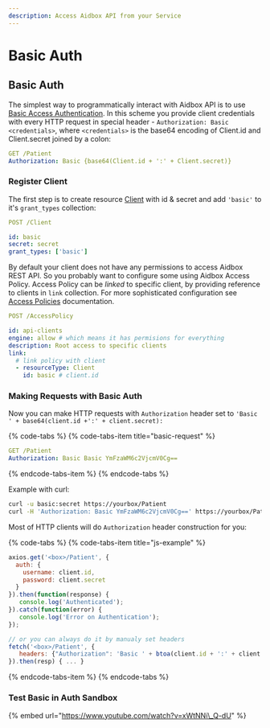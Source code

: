 ```yaml
---
description: Access Aidbox API from your Service
---
```


# Basic Auth

## Basic Auth

The simplest way to programmatically interact with  Aidbox API is to use [Basic Access Authentication](https://tools.ietf.org/html/rfc7617). In this scheme you provide client credentials with every HTTP request in special header  - `Authorization: Basic <credentials>`,  where `<credentials>` is the base64 encoding of Client.id and Client.secret joined by a colon:

```yaml
GET /Patient
Authorization: Basic {base64(Client.id + ':' + Client.secret)}
```

### Register Client

The first step is to create resource [Client](resources/client.md) with id & secret and add `'basic'` to it's `grant_types` collection:

```yaml
POST /Client

id: basic
secret: secret
grant_types: ['basic']
```

By default your client does not have any permissions to access Aidbox REST API. So you probably want to configure some using Aidbox Access Policy. Access Policy can be _linked_ to specific client, by providing reference to clients in `link` collection. For more sophisticated configuration see [Access Policies](../security/access-control.md) documentation. 

```yaml
POST /AccessPolicy

id: api-clients
engine: allow # which means it has permisions for everything
description: Root access to specific clients
link:
  # link policy with client
  - resourceType: Client
    id: basic # client.id 

```

### Making Requests with Basic Auth

Now you can make HTTP requests with `Authorization` header set to `'Basic ' + base64(client.id +':' + client.secret):`

{% code-tabs %}
{% code-tabs-item title="basic-request" %}
```yaml
GET /Patient
Authorization: Basic Basic YmFzaWM6c2VjcmV0Cg==
```
{% endcode-tabs-item %}
{% endcode-tabs %}

Example with curl:

```bash
curl -u basic:secret https://yourbox/Patient
curl -H 'Authorization: Basic YmFzaWM6c2VjcmV0Cg==' https://yourbox/Patient
```

Most of HTTP clients will do `Authorization` header construction for you:

{% code-tabs %}
{% code-tabs-item title="js-example" %}
```javascript
axios.get('<box>/Patient', {
  auth: {
    username: client.id,
    password: client.secret
  }
}).then(function(response) {
   console.log('Authenticated');
}).catch(function(error) {
   console.log('Error on Authentication');
});

// or you can always do it by manualy set headers
fetch('<box>/Patient', {
   headers: {"Authorization": 'Basic ' + btoa(client.id + ':' + client.secret)}
}).then(resp) { ... }

```
{% endcode-tabs-item %}
{% endcode-tabs %}

### Test Basic in Auth Sandbox

{% embed url="https://www.youtube.com/watch?v=xWtNNi\_Q-dU" %}



